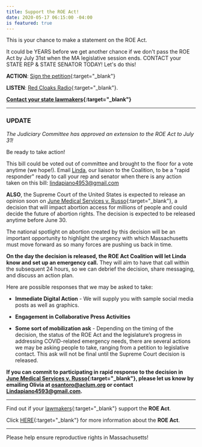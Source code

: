 ```yaml
---
title: Support the ROE Act!
date: 2020-05-17 06:15:00 -04:00
is featured: true
---
```


This is your chance to make a statement on the ROE Act.

It could be YEARS before we get another chance if we don't pass the ROE Act by July 31st when the MA legislative session ends. CONTACT your STATE REP & STATE SENATOR TODAY!  Let's do this!

**ACTION**: [Sign the petition](https://tinyurl.com/PassROEAct){:target="_blank"}  

**LISTEN**: [Red Cloaks Radio](https://www.bostonredcloaks.com/red-cloaks-radio){:target="_blank"}.  

**[Contact your state lawmakers](https://t.co/29fvInvWA0?amp=1){:target="_blank"}**

---

### UPDATE

*The Judiciary Committee has approved an extension to the ROE Act to July 31!*

Be ready to take action!

This bill could be voted out of committee and brought to the floor for a vote anytime (we hope!).  Email [Linda](mailto:lindapiano4953@gmail.com),  our liaison to the Coalition, to be a "rapid responder" ready to call your rep and senator when there is any action taken on this bill:  [lindapiano4953@gmail.com](mailto:lindapiano4953@gmail.com)

**ALSO**, the Supreme Court of the United States is expected to release an opinion soon on [June Medical Services v. Russo](https://www.scotusblog.com/case-files/cases/june-medical-services-llc-v-russo/){:target="_blank"}, a decision that will impact abortion access for millions of people and could decide the future of abortion rights. The decision is expected to be released anytime before June 30.

The national spotlight on abortion created by this decision will be an important opportunity to highlight the urgency with which Massachusetts must move forward as so many forces are pushing us back in time.

**On the day the decision is released, the ROE Act Coalition will let Linda know and set up an emergency call.** They will aim to have that call within the subsequent 24 hours, so we can debrief the decision, share messaging, and discuss an action plan.

Here are possible responses that we may be asked to take:

* **Immediate Digital Action** - We will supply you with sample social media posts as well as graphics.

* **Engagement in Collaborative Press Activities**

* **Some sort of mobilization ask** - Depending on the timing of the decision, the status of the ROE Act and the legislature’s progress in addressing COVID-related emergency needs, there are several actions we may be asking people to take, ranging from a petition to legislative contact. This ask will not be final until the Supreme Court decision is released.

**If you can commit to participating in rapid response to the decision in [June Medical Services v. Russo](https://www.scotusblog.com/case-files/cases/june-medical-services-llc-v-russo/){:target="_blank"}, please let us know by emailing Olivia at [osantoro@aclum.org](mailto:osantoro@aclum.or) or contact [Lindapiano4593@gmail.com](mailto:Lindapiano4593@gmail.com).**

---

Find out if your [lawmakers](https://www.plannedparenthoodaction.org/planned-parenthood-advocacy-fund-massachusetts-inc/issues/roe-act/roe-act-cosponsors){:target="_blank"} support the **ROE Act**.

Click [HERE](https://www.plannedparenthoodaction.org/planned-parenthood-advocacy-fund-massachusetts-inc/issues/roe-act){:target="_blank"} for more information about the **ROE Act**.

---

Please help ensure reproductive rights in Massachusetts!